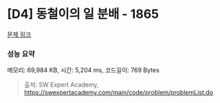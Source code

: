 # [D4] 동철이의 일 분배 - 1865 

[문제 링크](https://swexpertacademy.com/main/code/problem/problemDetail.do?contestProbId=AV5LuHfqDz8DFAXc) 

### 성능 요약

메모리: 69,984 KB, 시간: 5,204 ms, 코드길이: 769 Bytes



> 출처: SW Expert Academy, https://swexpertacademy.com/main/code/problem/problemList.do